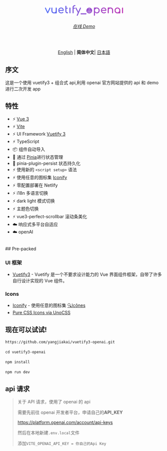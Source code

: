 <p align='center' style="margin-top:80px">
  <img src='/src/assets/logo.svg' alt='Vitesse - Opinionated Vite Starter Template' width='250'/>
</p>

<h6 align='center'>
<a href="https://openai.vuetify3.com">在线 Demo</a>
</h6>

<br>

<p align='center'>
<a href="https://github.com/yangjiakai/vuetify3-openai/blob/master/README.md">English</a> | <b>简体中文</b>| <a href="https://github.com/yangjiakai/vuetify3-openai/blob/master/README.jp.md">日本語</a>
</p>

## 序文

这是一个使用 vuetify3 + 组合式 api,利用 openai 官方网站提供的 api 和 demo 进行二次开发 app

## 特性

- ⚡️ [Vue 3](https://github.com/vuejs/core)
- ⚡️ [Vite](https://github.com/vitejs/vite)
- ⚡️ UI Framework [Vuetify 3](https://next.vuetifyjs.com/en/)
- ⚡️ TypeScript
- 📦 组件自动导入
- 🍍 通过 [Pinia](https://pinia.vuejs.org/)进行状态管理
- 🍍 pinia-plugin-persist 状态持久化
- ⚡️ 使用新的 `<script setup>` 语法
- ⚡️ 使用任意的图标集 [Iconify](https://icon-sets.iconify.design/)
- ⚡️ 零配置部署在 Netlify
- ⚡️ i18n 多语言切换
- ⚡️ dark light 模式切换
- ⚡️ 主题色切换
- ⚡️ vue3-perfect-scrollbar 滚动条美化
- ☁️ 响应式多平台自适应
- ☁️ openAI

<br>
## Pre-packed

### UI 框架

- [Vuetify3](https://next.vuetifyjs.com/en/) - Vuetify 是一个不要求设计能力的 Vue 界面组件框架，自带了许多自行设计实现的 Vue 组件。

### Icons

- [Iconify](https://iconify.design) - 使用任意的图标集 [🔍Icônes](https://icones.netlify.app/)
- [Pure CSS Icons via UnoCSS](https://github.com/antfu/unocss/tree/main/packages/preset-icons)

## 现在可以试试!

```
https://github.com/yangjiakai/vuetify3-openai.git

cd vuetify3-openai

npm install

npm run dev

```

## api 请求

> 关于 API 请求，使用了 openai 的 api
>
> 需要先前往 openai 开发者平台，申请自己的**API_KEY**
>
> https://platform.openai.com/account/api-keys
>
> 然后在本地新建`.env.local`文件
>
> 添加`VITE_OPENAI_API_KEY = 你自己的Api Key`
